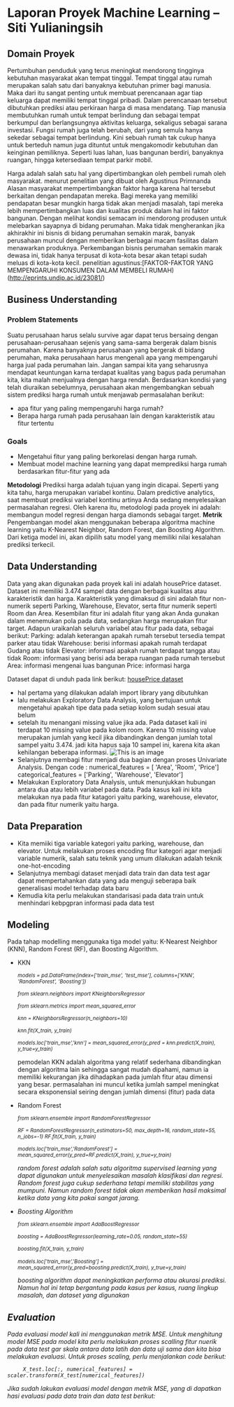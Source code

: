 # Laporan Proyek Machine Learning – Siti Yulianingsih
## Domain Proyek
Pertumbuhan penduduk yang terus meningkat mendorong tingginya kebutuhan masyarakat akan tempat tinggal. Tempat tinggal atau rumah merupakan salah satu dari banyaknya kebutuhan primer bagi manusia.  Maka dari itu sangat penting untuk membuat perencanaan agar tiap keluarga dapat memiliki tempat tinggal pribadi.  Dalam perencanaan tersebut dibutuhkan prediksi atau perkiraan harga di masa mendatang.  Tiap manusia membutuhkan rumah untuk tempat berlindung dan sebagai tempat berkumpul dan berlangsungnya aktivitas keluarga, sekaligus sebagai sarana investasi. Fungsi rumah juga telah berubah, dari yang semula hanya sekedar sebagai tempat berlindung. Kini sebuah rumah tak cukup hanya untuk berteduh namun juga dituntut untuk mengakomodir kebutuhan dan keinginan pemiliknya. Seperti luas lahan, luas bangunan  berdiri,  banyaknya  ruangan,  hingga  ketersediaan  tempat  parkir  mobil.

Harga adalah salah satu hal yang dipertimbangkan oleh pembeli rumah oleh masyarakat. menurut penelitian yang dibuat oleh Agustinus Primnanda Alasan masyarakat mempertimbangkan faktor harga karena hal tersebut berkaitan dengan pendapatan mereka. Bagi mereka yang memiliki pendapatan besar mungkin harga tidak akan menjadi masalah, tapi mereka lebih mempertimbangkan luas dan kualitas produk dalam hal ini faktor bangunan.
Dengan melihat kondisi semacam ini mendorong produsen untuk melebarkan sayapnya di bidang perumahan. Maka tidak mengherankan jika akhirakhir ini bisnis di bidang perumahan semakin marak, banyak perusahaan muncul dengan memberikan berbagai macam fasilitas dalam menawarkan produknya. Perkembangan bisnis perumahan semakin marak dewasa ini, tidak hanya terpusat di kota-kota besar akan tetapi sudah meluas di kota-kota kecil.
penelitian agustinus:[FAKTOR-FAKTOR YANG MEMPENGARUHI KONSUMEN DALAM MEMBELI RUMAH)(http://eprints.undip.ac.id/23081/)

## Business Understanding
### Problem Statements
Suatu perusahaan harus selalu survive agar dapat terus bersaing dengan perusahaan-perusahaan sejenis yang sama-sama bergerak dalam bisnis perumahan. Karena banyaknya perusahaan yang bergerak di bidang perumahan, maka perusahaan harus mengenali apa yang mempengaruhi harga jual pada perumahan lain. Jangan sampai kita yang seharusnya mendapat keuntungan karna terdapat kualitas yang bagus pada perumahan kita, kita malah menjualnya dengan harga rendah.
Berdasarkan kondisi yang telah diuraikan sebelumnya, perusahaan akan mengembangkan sebuah sistem prediksi harga rumah untuk menjawab permasalahan berikut:
- apa fitur yang paling mempengaruhi harga rumah?
- Berapa harga rumah pada perusahaan lain dengan karakteristik atau fitur tertentu
### Goals
- Mengetahui fitur yang paling berkorelasi dengan harga rumah.
- Membuat model machine learning yang dapat memprediksi harga rumah berdasarkan fitur-fitur yang ada

**Metodologi**
Prediksi harga adalah tujuan yang ingin dicapai. Seperti yang kita tahu, harga merupakan variabel kontinu. Dalam predictive analytics, saat membuat prediksi variabel kontinu artinya Anda sedang menyelesaikan permasalahan regresi. Oleh karena itu, metodologi pada proyek ini adalah: membangun model regresi dengan harga diamonds sebagai target.
**Metrik**
Pengembangan model akan menggunakan beberapa algoritma machine learning yaitu K-Nearest Neighbor, Random Forest, dan Boosting Algorithm. Dari ketiga model ini, akan dipilih satu model yang memiliki nilai kesalahan prediksi terkecil.

## Data Understanding
Data yang akan digunakan pada proyek kali ini adalah housePrice dataset. Dataset ini memiliki 3.474 sampel data dengan berbagai kualitas atau karakteristik dan harga. Karakteristik yang dimaksud di sini adalah fitur non-numerik seperti Parking, Warehouse, Elevator, serta fitur numerik seperti Room dan  Area. Kesembilan fitur ini adalah fitur yang akan Anda gunakan dalam menemukan pola pada data, sedangkan harga merupakan fitur target.
Adapun uraikanlah seluruh variabel atau fitur pada data, sebagai berikut:
Parking: adalah keterangan apakah rumah tersebut tersedia tempat parker atau tidak
Warehouse: berisi informasi apakah rumah terdapat Gudang atau tidak
Elevator: informasi apakah rumah terdapat tangga  atau tidak
Room: informasi yang berisi ada berapa ruangan pada rumah tersebut
Area: informasi mengenai luas bangunan
Price: informasi harga

Dataset dapat di unduh pada link berikut: [housePrice dataset](https://www.kaggle.com/datasets/mokar2001/house-price-tehran-iran)

- hal pertama yang dilakukan adalah import library yang dibutuhkan
- lalu melakukan Exploratory Data Analysis, yang bertujuan  untuk mengetahui apakah tipe data pada setiap kolom sudah sesuai atau belum
- setelah itu menangani missing value jika ada. Pada dataset kali ini terdapat 10 missing value pada kolom room. Karena 10 missing value merupakan jumlah yang kecil jika dibandingkan dengan jumlah total sampel yaitu 3.474. jadi kita hapus saja 10 sampel ini, karena kita akan kehilangan beberapa informasi.
![This is an image](https://drive.google.com/file/d/1ePbWaDOmj1K6TX0CAGBQjBZk8r-_9Ehp/view?usp=sharing)
-	Selanjutnya membagi fitur menjadi dua bagian dengan proses Univariate Analysis. Dengan code :
numerical_features = [ 'Area', 'Room', 'Price']
categorical_features = ['Parking', 'Warehouse', 'Elevator']
-	Melakukan Exploratory Data Analysis, untuk menunjukkan hubungan antara dua atau lebih variabel pada data. Pada kasus kali ini kita melakukan nya pada fitur katagori yaitu parking, warehouse, elevator, dan pada fitur numerik yaitu harga.

## Data Preparation
-	Kita memiiki tiga variable kategori yaitu parking, warehouse, dan elevator. Untuk melakukan proses encoding fitur kategori agar menjadi variable numerik, salah satu teknik yang umum dilakukan adalah teknik one-hot-encoding
-	Selanjutnya membagi dataset menjadi data train dan data test agar dapat mempertahankan data yang ada menguji seberapa baik generalisasi model terhadap data baru
-	 Kemudia kita perlu melakukan standarisasi pada data train untuk menhindari kebpgpran informasi pada data test

## Modeling
Pada tahap modelling menggunaka  tiga model yaitu: K-Nearest Neighbor (KNN), Random Forest (RF), dan  Boosting Algorithm.
-	KKN

      <sup> <i>
        models = pd.DataFrame(index=['train_mse', 'test_mse'], columns=['KNN', 'RandomForest', 'Boosting'])</sup>
                      
       <sup>  from sklearn.neighbors import KNeighborsRegressor</sup>
        
       <sup>  from sklearn.metrics import mean_squared_error</sup>
        
       <sup>  knn = KNeighborsRegressor(n_neighbors=10)</sup>
        
       <sup>  knn.fit(X_train, y_train)</sup>
        
       <sup> models.loc['train_mse','knn'] = mean_squared_error(y_pred = knn.predict(X_train), y_true=y_train)</i></sup>

      pemodelan KKN adalah algoritma yang relatif sederhana dibandingkan dengan algoritma lain sehingga sangat mudah dipahami, namun ia memiliki kekurangan jika             dihadapkan pada jumlah fitur atau dimensi yang besar. permasalahan ini muncul ketika jumlah sampel meningkat secara eksponensial seiring dengan jumlah dimensi         (fitur) pada data
      
-    Random Forest


      <sub><i>
      from sklearn.ensemble import RandomForestRegressor </sub>
        
      <sub><i> RF = RandomForestRegressor(n_estimators=50, max_depth=16, random_state=55, n_jobs=-1)
      RF.fit(X_train, y_train) </sub>
              
      <sub><i> models.loc['train_mse','RandomForest'] = mean_squared_error(y_pred=RF.predict(X_train), y_true=y_train) </sub></i>

              
      random forest adalah salah satu algoritma supervised learning yang dapat digunakan untuk menyelesaikan masalah klasifikasi dan regresi. Random forest juga             cukup sederhana tetapi memiliki stabilitas yang mumpuni. Namun random forest  tidak akan memberikan hasil maksimal ketika data yang kita pakai sangat jarang.
      
-    Boosting Algorithm
       
              
        <sub><i>from sklearn.ensemble import AdaBoostRegressor</sub>
                
        <sub> boosting = AdaBoostRegressor(learning_rate=0.05, random_state=55)</sub>
                
        <sub>  boosting.fit(X_train, y_train)</sub>
                
        <sub> models.loc['train_mse','Boosting'] = mean_squared_error(y_pred=boosting.predict(X_train), y_true=y_train) </i></sub>

      boosting algorithm dapat meningkatkan performa atau akurasi prediksi. Namun hal ini tetap bergantung pada kasus per kasus, ruang lingkup masalah, dan dataset           yang digunakan

## Evaluation
Pada evaluasi model kali ini menggunakan metrik MSE. Untuk menghitung model MSE pada model kita perlu melakukan proses scalling fitur nuerik pada data test gar skala antara data latih dan data uji sama dan kita bisa melakukan evaluasi.
Untuk proses scaling, perlu menjalankan code berikut:
              
         X_test.loc[:, numerical_features] = scaler.transform(X_test[numerical_features])
              
              
Jika sudah lakukan evaluasi model dengan metrik MSE, yang di dapatkan hasi evaluasi pada data train dan data test berikut:


